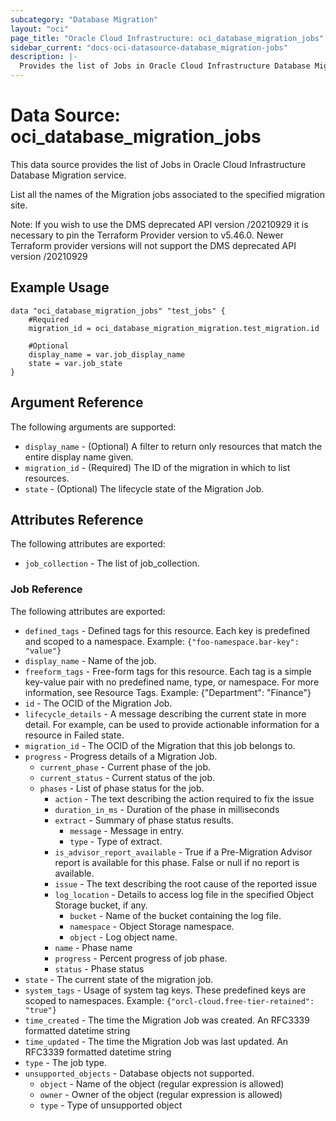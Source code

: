 ```yaml
---
subcategory: "Database Migration"
layout: "oci"
page_title: "Oracle Cloud Infrastructure: oci_database_migration_jobs"
sidebar_current: "docs-oci-datasource-database_migration-jobs"
description: |-
  Provides the list of Jobs in Oracle Cloud Infrastructure Database Migration service
---
```


# Data Source: oci_database_migration_jobs
This data source provides the list of Jobs in Oracle Cloud Infrastructure Database Migration service.

List all the names of the Migration jobs associated to the specified
migration site.

Note: If you wish to use the DMS deprecated API version /20210929 it is necessary to pin the Terraform Provider version to v5.46.0. Newer Terraform provider versions will not support the DMS deprecated API version /20210929

## Example Usage

```hcl
data "oci_database_migration_jobs" "test_jobs" {
	#Required
	migration_id = oci_database_migration_migration.test_migration.id

	#Optional
	display_name = var.job_display_name
	state = var.job_state
}
```

## Argument Reference

The following arguments are supported:

* `display_name` - (Optional) A filter to return only resources that match the entire display name given. 
* `migration_id` - (Required) The ID of the migration in which to list resources. 
* `state` - (Optional) The lifecycle state of the Migration Job. 


## Attributes Reference

The following attributes are exported:

* `job_collection` - The list of job_collection.

### Job Reference

The following attributes are exported:

* `defined_tags` - Defined tags for this resource. Each key is predefined and scoped to a namespace. Example: `{"foo-namespace.bar-key": "value"}` 
* `display_name` - Name of the job. 
* `freeform_tags` - Free-form tags for this resource. Each tag is a simple key-value pair with no predefined name, type, or namespace.  For more information, see Resource Tags. Example: {"Department": "Finance"} 
* `id` - The OCID of the Migration Job. 
* `lifecycle_details` - A message describing the current state in more detail. For example, can be used to provide actionable information for a resource in Failed state. 
* `migration_id` - The OCID of the Migration that this job belongs to. 
* `progress` - Progress details of a Migration Job. 
	* `current_phase` - Current phase of the job. 
	* `current_status` - Current status of the job. 
	* `phases` - List of phase status for the job. 
		* `action` - The text describing the action required to fix the issue 
		* `duration_in_ms` - Duration of the phase in milliseconds 
		* `extract` - Summary of phase status results. 
			* `message` - Message in entry. 
			* `type` - Type of extract. 
		* `is_advisor_report_available` - True if a Pre-Migration Advisor report is available for this phase. False or null if no report is available. 
		* `issue` - The text describing the root cause of the reported issue 
		* `log_location` - Details to access log file in the specified Object Storage bucket, if any. 
			* `bucket` - Name of the bucket containing the log file. 
			* `namespace` - Object Storage namespace. 
			* `object` - Log object name. 
		* `name` - Phase name 
		* `progress` - Percent progress of job phase. 
		* `status` - Phase status 
* `state` - The current state of the migration job. 
* `system_tags` - Usage of system tag keys. These predefined keys are scoped to namespaces. Example: `{"orcl-cloud.free-tier-retained": "true"}` 
* `time_created` - The time the Migration Job was created. An RFC3339 formatted datetime string 
* `time_updated` - The time the Migration Job was last updated. An RFC3339 formatted datetime string 
* `type` - The job type. 
* `unsupported_objects` - Database objects not supported. 
	* `object` - Name of the object (regular expression is allowed) 
	* `owner` - Owner of the object (regular expression is allowed) 
	* `type` - Type of unsupported object 

